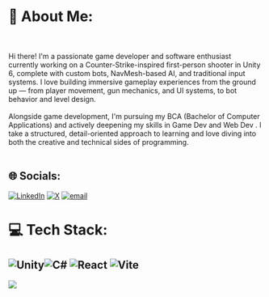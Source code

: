 # 💫 About Me:
<br><br>Hi there! I'm a passionate game developer and software enthusiast currently working on a Counter-Strike-inspired first-person shooter in Unity 6, complete with custom bots, NavMesh-based AI, and traditional input systems. I love building immersive gameplay experiences from the ground up — from player movement, gun mechanics, and UI systems, to bot behavior and level design.<br><br>Alongside game development, I'm pursuing my BCA (Bachelor of Computer Applications) and actively deepening my skills in Game Dev and Web Dev . I take a structured, detail-oriented approach to learning and love diving into both the creative and technical sides of programming.<br><br>


## 🌐 Socials:
[![LinkedIn](https://img.shields.io/badge/LinkedIn-%230077B5.svg?logo=linkedin&logoColor=white)](https://linkedin.com/in/Laksh ) [![X](https://img.shields.io/badge/X-black.svg?logo=X&logoColor=white)](https://x.com/@ARandom67664452) [![email](https://img.shields.io/badge/Email-D14836?logo=gmail&logoColor=white)](mailto:lakshnirman@gmail.com) 

# 💻 Tech Stack:
![Unity](https://img.shields.io/badge/unity-%23000000.svg?style=for-the-badge&logo=unity&logoColor=white)![C#](https://img.shields.io/badge/c%23-%23239120.svg?style=for-the-badge&logo=csharp&logoColor=white) ![React](https://img.shields.io/badge/react-%2320232a.svg?style=for-the-badge&logo=react&logoColor=%2361DAFB) ![Vite](https://img.shields.io/badge/vite-%23646CFF.svg?style=for-the-badge&logo=vite&logoColor=white) 
---
[![](https://visitcount.itsvg.in/api?id=Laksh-012&icon=0&color=0)](https://visitcount.itsvg.in)

<!-- Proudly created with GPRM ( https://gprm.itsvg.in ) -->
